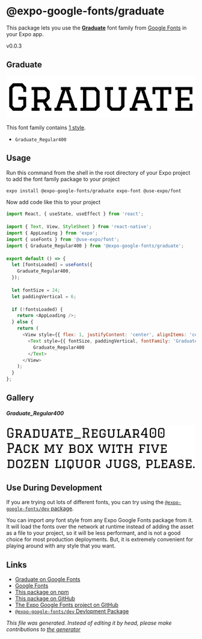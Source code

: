 # @expo-google-fonts/graduate

This package lets you use the [**Graduate**](https://fonts.google.com/specimen/Graduate) font family from [Google Fonts](https://fonts.google.com/) in your Expo app.

v0.0.3

## Graduate

![Graduate](./font-family.png)

This font family contains [1 style](#gallery).

- `Graduate_Regular400`

## Usage

Run this command from the shell in the root directory of your Expo project to add the font family package to your project
```sh
expo install @expo-google-fonts/graduate expo-font @use-expo/font
```

Now add code like this to your project
```js
import React, { useState, useEffect } from 'react';

import { Text, View, StyleSheet } from 'react-native';
import { AppLoading } from 'expo';
import { useFonts } from '@use-expo/font';
import { Graduate_Regular400 } from '@expo-google-fonts/graduate';

export default () => {
  let [fontsLoaded] = useFonts({
    Graduate_Regular400,
  });

  let fontSize = 24;
  let paddingVertical = 6;

  if (!fontsLoaded) {
    return <AppLoading />;
  } else {
    return (
      <View style={{ flex: 1, justifyContent: 'center', alignItems: 'center' }}>
        <Text style={{ fontSize, paddingVertical, fontFamily: 'Graduate_Regular400' }}>
          Graduate_Regular400
        </Text>
      </View>
    );
  }
};

```

## Gallery

##### Graduate_Regular400
![Graduate_Regular400](./26483ff4a5a591dbbd59a7a59b4dfcfbc10b96f20b67a1b2af0da6fbc33dc2da.ttf.png)


## Use During Development

If you are trying out lots of different fonts, you can try using the [`@expo-google-fonts/dev` package](https://www.npmjs.com/package/@expo-google-fonts/dev).

You can import *any* font style from any Expo Google Fonts package from it. It will load the fonts
over the network at runtime instead of adding the asset as a file to your project, so it will be 
less performant, and is not a good choice for most production deployments. But, it is extremely convenient
for playing around with any style that you want.

## Links

- [Graduate on Google Fonts](https://fonts.google.com/specimen/Graduate)
- [Google Fonts](https://fonts.google.com/)
- [This package on npm](https://www.npmjs.com/package/@expo-google-fonts/graduate)
- [This package on GitHub](https://github.com/expo/google-fonts/tree/master/font-packages/graduate)
- [The Expo Google Fonts project on GitHub](https://github.com/expo/google-fonts)
- [`@expo-google-fonts/dev` Devlopment Package](https://github.com/expo/google-fonts/tree/master/font-packages/dev)


*This file was generated. Instead of editing it by head, please make contributions to [the generator](https://github.com/expo/google-fonts/tree/master/packages/generator)*

